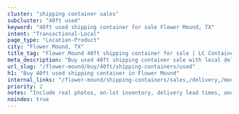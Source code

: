 ```yaml
---
cluster: "shipping container sales"
subcluster: "40ft used"
keyword: "40ft used shipping container for sale Flower Mound, TX"
intent: "Transactional-Local"
page_type: "Location-Product"
city: "Flower Mound, TX"
title_tag: "Flower Mound 40ft shipping container for sale | LC Container"
meta_description: "Buy used 40ft shipping container sale with local delivery in Flower Mound, TX. LC Container — local Since 2003. Request a fast quote today."
url_slug: "/flower-mound/buy/40ft/shipping-containers/used"
h1: "Buy 40ft used shipping container in Flower Mound"
internal_links: "/flower-mound/shipping-containers/sales,/delivery,/modifications"
priority: 2
notes: "Include real photos, on-lot inventory, delivery lead times, and financing info."
noindex: true
---
```


<!-- TODO: Add unique city/inventory copy, images, and internal links here. -->
